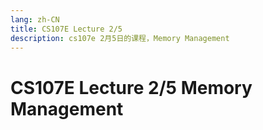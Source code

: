 ```yaml
---
lang: zh-CN
title: CS107E Lecture 2/5
description: cs107e 2月5日的课程，Memory Management
---
```


# CS107E Lecture 2/5 Memory Management


